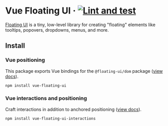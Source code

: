 # Vue Floating UI &middot; [![Lint and test](https://github.com/lozinsky/vue-floating-ui/actions/workflows/lint-and-test.yml/badge.svg)](https://github.com/lozinsky/vue-floating-ui/actions/workflows/lint-and-test.yml)

[Floating UI](https://floating-ui.com) is a tiny, low-level library for creating "floating" elements like tooltips, popovers, dropdowns, menus, and more.

## Install

### Vue positioning

This package exports Vue bindings for the `@floating-ui/dom` package ([view docs](./packages/vue-floating-ui/README.md)).

```sh
npm install vue-floating-ui
```

### Vue interactions and positioning

Craft interactions in addition to anchored positioning ([view docs](./packages/vue-floating-ui-interactions/README.md)).

```sh
npm install vue-floating-ui-interactions
```
